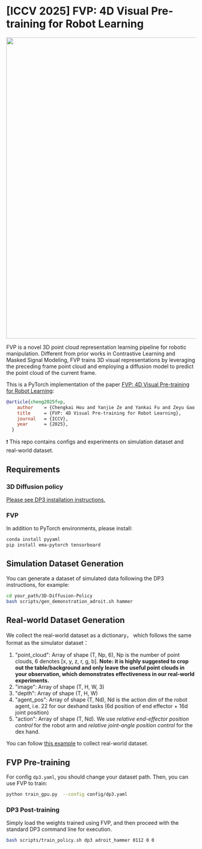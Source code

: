# [ICCV 2025] FVP: 4D Visual Pre-training for Robot Learning
<p align="center">
  <img src="./code/picture/teaser.png" width="800">
</p>

FVP is a novel 3D point cloud  representation learning pipeline for robotic manipulation. Different from prior works in Contrastive Learning and Masked Signal Modeling,  FVP trains 3D visual representations by leveraging the preceding frame point cloud and employing a diffusion model to predict the point cloud of the current frame.

This is a  PyTorch implementation of the paper [FVP: 4D Visual Pre-training for Robot Learning](https://arxiv.org/abs/2311.17901):

```bibtex
@article{cheng2025fvp,
    author    = {Chengkai Hou and Yanjie Ze and Yankai Fu and Zeyu Gao and Yue Yu and Songbo Hu and Shanghang Zhang and Huazhe Xu},
    title     = {FVP: 4D Visual Pre-training for Robot Learning},
    journal   = {ICCV},
    year      = {2025},
  }
```

:exclamation: This repo  contains configs and experiments on simulation dataset and real-world dataset.

## Requirements
### 3D Diffusion policy
[Please see DP3 installation instructions.](https://github.com/YanjieZe/3D-Diffusion-Policy/blob/master/INSTALL.md)

### FVP
In addition to PyTorch environments, please install:
```sh
conda install pyyaml
pip install ema-pytorch tensorboard
```

## Simulation Dataset Generation
You can generate a dataset of simulated data following the DP3 instructions, for example:
```sh
cd your_path/3D-Diffusion-Policy
bash scripts/gen_demonstration_adroit.sh hammer
```
## Real-world Dataset Generation
We collect the real-world dataset as a dictionary，  which follows the same format as the simulator dataset：
1. "point_cloud": Array of shape (T, Np, 6), Np is the number of point clouds, 6 denotes [x, y, z, r, g, b]. **Note: it is highly suggested to crop out the table/background and only leave the useful point clouds in your observation, which demonstrates effectiveness in our real-world experiments.**
2. "image": Array of shape (T, H, W, 3)
3. "depth": Array of shape (T, H, W)
4. "agent_pos": Array of shape (T, Nd), Nd is the action dim of the robot agent, i.e. 22 for our dexhand tasks (6d position of end effector + 16d joint position)
5. "action": Array of shape (T, Nd). We use *relative end-effector position control* for the robot arm and *relative joint-angle position control* for the dex hand.

You can follow [this example](https://github.com/YanjieZe/3D-Diffusion-Policy/blob/master/scripts/convert_real_robot_data.py) to collect real-world dataset.
     


## FVP Pre-training 
For config `dp3.yaml`, you should change your dataset path. Then, you can use FVP to train:
```sh
python train_gpu.py  --config config/dp3.yaml 
```


### DP3  Post-training
Simply load the weights trained using FVP, and then proceed with the standard DP3 command line for execution.
```sh
bash scripts/train_policy.sh dp3 adroit_hammer 0112 0 0
```
